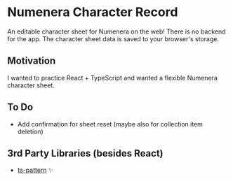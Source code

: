# Numenera Character Record

An editable character sheet for Numenera on the web!
There is no backend for the app. The character sheet
data is saved to your browser's storage.

## Motivation

I wanted to practice React + TypeScript and wanted
a flexible Numenera character sheet.

## To Do

- Add confirmation for sheet reset (maybe also for collection item deletion)

## 3rd Party Libraries (besides React)

- [ts-pattern](https://github.com/gvergnaud/ts-pattern) ✨
